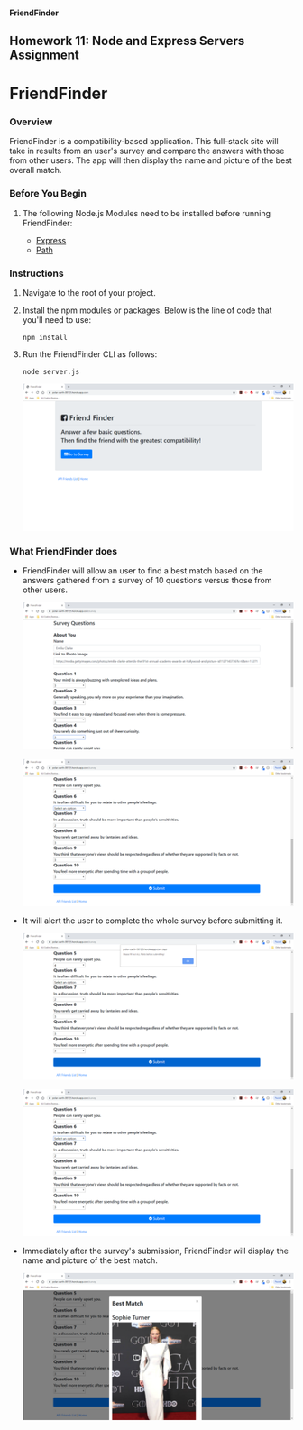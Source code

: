 #### FriendFinder
Homework 11: Node and Express Servers Assignment
---
# FriendFinder

### Overview

FriendFinder is a compatibility-based application. This full-stack site will take in results from an user's survey and compare the answers with those from other users. The app will then display the name and picture of the best overall match.

### Before You Begin

1. The following Node.js Modules need to be installed before running FriendFinder:

    - [Express](https://www.npmjs.com/package/express)
    - [Path](https://www.npmjs.com/package/path)

### Instructions

1. Navigate to the root of your project.

2. Install the npm modules or packages. Below is the line of code that you'll need to use:
    ```
    npm install
    ```
3. Run the FriendFinder CLI as follows:
	```
	node server.js
	```
	![Demo](https://github.com/gromanbb/FriendFinder/blob/master/demo/FriendFinder_Home.png)

### What FriendFinder does

- FriendFinder will allow an user to find a best match based on the answers gathered from a survey of 10 questions versus those from other users.

	![Demo](https://github.com/gromanbb/FriendFinder/blob/master/demo/FriendFinder_Survey_a.png)
	
	![Demo](https://github.com/gromanbb/FriendFinder/blob/master/demo/FriendFinder_Survey_b.png)

- It will alert the user to complete the whole survey before submitting it.

	![Demo](https://github.com/gromanbb/FriendFinder/blob/master/demo/FriendFinder_Validation_a.png)
	
	![Demo](https://github.com/gromanbb/FriendFinder/blob/master/demo/FriendFinder_Validation_b.png)

- Immediately after the survey's submission, FriendFinder will display the name and picture of the best match.

	![Demo](https://github.com/gromanbb/FriendFinder/blob/master/demo/FriendFinder_BestMatch.png)
